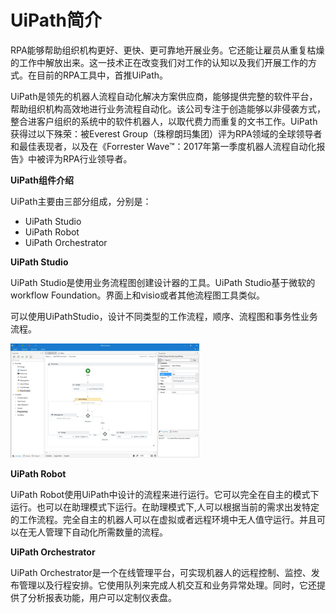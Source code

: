 # UiPath简介

RPA能够帮助组织机构更好、更快、更可靠地开展业务。它还能让雇员从重复枯燥的工作中解放出来。这一技术正在改变我们对工作的认知以及我们开展工作的方式。在目前的RPA工具中，首推UiPath。

UiPath是领先的机器人流程自动化解决方案供应商，能够提供完整的软件平台，帮助组织机构高效地进行业务流程自动化。该公司专注于创造能够以非侵袭方式，整合进客户组织的系统中的软件机器人，以取代费力而重复的文书工作。UiPath获得过以下殊荣：被Everest Group（珠穆朗玛集团）评为RPA领域的全球领导者和最佳表现者，以及在《Forrester Wave™：2017年第一季度机器人流程自动化报告》中被评为RPA行业领导者。

**UiPath组件介绍**

UiPath主要由三部分组成，分别是：

* UiPath Studio
* UiPath Robot
* UiPath Orchestrator

**UiPath Studio**

UiPath Studio是使用业务流程图创建设计器的工具。UiPath Studio基于微软的workflow Foundation。界面上和visio或者其他流程图工具类似。

可以使用UiPathStudio，设计不同类型的工作流程，顺序、流程图和事务性业务流程。

![](/assets1-4/overview4.png)

**UiPath Robot**

UiPath Robot使用UiPath中设计的流程来进行运行。它可以完全在自主的模式下运行。也可以在助理模式下运行。在助理模式下,人可以根据当前的需求出发特定的工作流程。完全自主的机器人可以在虚拟或者远程环境中无人值守运行。并且可以在无人管理下自动化所需数量的流程。

**UiPath Orchestrator**

UiPath Orchestrator是一个在线管理平台，可实现机器人的远程控制、监控、发布管理以及行程安排。它使用队列来完成人机交互和业务异常处理。同时，它还提供了分析报表功能，用户可以定制仪表盘。


